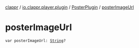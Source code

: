 [clappr](../../index.md) / [io.clappr.player.plugin](../index.md) / [PosterPlugin](index.md) / [posterImageUrl](.)

# posterImageUrl

`var posterImageUrl: `[`String`](https://kotlinlang.org/api/latest/jvm/stdlib/kotlin/-string/index.html)`?`